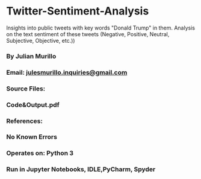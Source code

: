 # Twitter-Sentiment-Analysis
Insights into public tweets with key words "Donald Trump" in them. Analysis on the text sentiment of these tweets (Negative, Positive, Neutral, Subjective, Objective, etc.))

### By Julian Murillo
### Email: julesmurillo.inquiries@gmail.com

### Source Files:
### Code&Output.pdf

### References:

### No Known Errors

### Operates on: Python 3

### Run in Jupyter Notebooks, IDLE,PyCharm, Spyder

